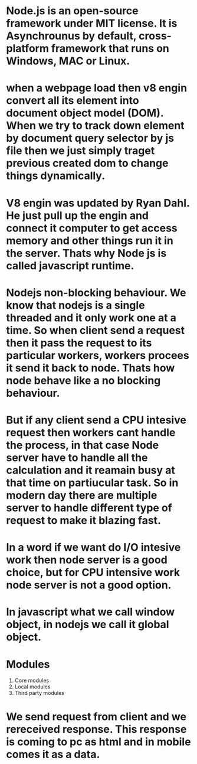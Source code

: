 # Node.js is an open-source framework under MIT license. It is Asynchrounus by default, cross-platform framework that runs on Windows, MAC or Linux. 

# when a webpage load then v8 engin convert all its element into document object model (DOM). When we try to track down element  by document query selector by js file then we just simply traget previous created dom to change things dynamically. 

# V8 engin was updated by Ryan Dahl. He just pull up the engin and connect it computer to get access memory and other things run it in the server. Thats why Node js is called javascript runtime.

# Nodejs non-blocking behaviour. We know that nodejs is a single threaded and it only work one at a time. So when client send a request then it pass the request to its particular workers, workers procees it send it back to node. Thats how node behave like a no blocking behaviour.

# But if any client send a CPU intesive request then workers cant handle the process, in that case Node server have to handle all the calculation and it reamain busy at that time on partiucular task. So in modern day there are multiple server to handle different type of  request to make it blazing fast.

# In a word if we want do I/O intesive work then node server is a good choice, but for CPU intensive work  node server is not a good option.

# In  javascript what we call window object, in nodejs we call it global object.

# Modules
1. Core modules
2. Local modules
3. Third party modules

# We send request from client and we rereceived response. This response is coming to pc as html and in mobile comes it as a data.